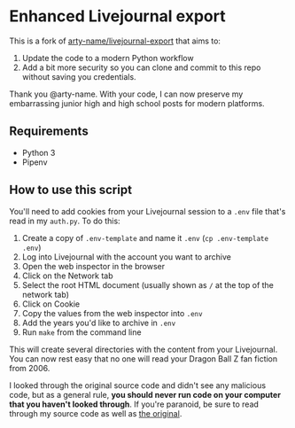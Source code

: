 # Enhanced Livejournal export

This is a fork of [arty-name/livejournal-export](https://github.com/arty-name/livejournal-export) that aims to:

1. Update the code to a modern Python workflow
2. Add a bit more security so you can clone and commit to this repo without saving you credentials.

Thank you @arty-name. With your code, I can now preserve my embarrassing junior high and high school posts for modern platforms.

## Requirements

- Python 3
- Pipenv

## How to use this script

You'll need to add cookies from your Livejournal session to a `.env` file that's read in my `auth.py`. To do this:

1. Create a copy of `.env-template` and name it `.env` (`cp .env-template .env`)
2. Log into Livejournal with the account you want to archive
3. Open the web inspector in the browser
4. Click on the Network tab
5. Select the root HTML document (usually shown as `/` at the top of the network tab)
6. Click on Cookie
7. Copy the values from the web inspector into `.env`
8. Add the years you'd like to archive in `.env`
9. Run `make` from the command line

This will create several directories with the content from your Livejournal. You can now rest easy that no one will read your Dragon Ball Z fan fiction from 2006.

I looked through the original source code and didn't see any malicious code, but as a general rule, **you should never run code on your computer that you haven't looked through**. If you're paranoid, be sure to read through my source code as well as [the original](https://github.com/arty-name/livejournal-export).
